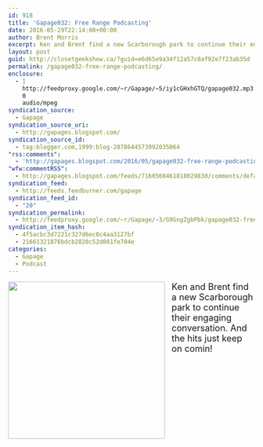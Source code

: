 ```yaml
---
id: 918
title: 'Gapage032: Free Range Podcasting'
date: 2016-05-29T22:14:00+00:00
author: Brent Morris
excerpt: Ken and Brent find a new Scarborough park to continue their engaging conversation. And the hits just keep on comin!
layout: post
guid: http://closetgeekshow.ca/?guid=e6d65e9a34f12a57c8af92e7f23ab35d
permalink: /gapage032-free-range-podcasting/
enclosure:
  - |
    http://feedproxy.google.com/~r/Gapage/~5/iy1cGHxhGTQ/gapage032.mp3
    0
    audio/mpeg
syndication_source:
  - Gapage
syndication_source_uri:
  - http://gapages.blogspot.com/
syndication_source_id:
  - tag:blogger.com,1999:blog-2878644573992035064
"rss:comments":
  - 'http://gapages.blogspot.com/2016/05/gapage032-free-range-podcasting_29.html#comment-form'
"wfw:commentRSS":
  - http://gapages.blogspot.com/feeds/7160560461818029830/comments/default
syndication_feed:
  - http://feeds.feedburner.com/gapage
syndication_feed_id:
  - "20"
syndication_permalink:
  - http://feedproxy.google.com/~r/Gapage/~3/G9GngZgbPbk/gapage032-free-range-podcasting_29.html
syndication_item_hash:
  - 4f5acbc3d7221c327d6ec0c4aa3127bf
  - 21661321876bdcb2820c52d081fe704e
categories:
  - Gapage
  - Podcast
---
```

<div class="separator" style="clear: both; text-align: center;">
  <a href="https://4.bp.blogspot.com/-rxrt-btQUW8/V0tpEJVKxxI/AAAAAAAACZ4/8LGUeW-oC7IfKVF-cKg5xROROeaPDmcygCLcB/s1600/podcasting.jpg" imageanchor="1" style="clear: left; float: left; margin-bottom: 1em; margin-right: 1em;"><img border="0" height="320" src="https://4.bp.blogspot.com/-rxrt-btQUW8/V0tpEJVKxxI/AAAAAAAACZ4/8LGUeW-oC7IfKVF-cKg5xROROeaPDmcygCLcB/s320/podcasting.jpg" width="320" /></a>
</div>

<span style="font-size: large;">Ken and Brent find a new Scarborough park to continue their engaging conversation. And the hits just keep on comin!</span><img src="http://feeds.feedburner.com/~r/Gapage/~4/G9GngZgbPbk" height="1" width="1" alt="" />